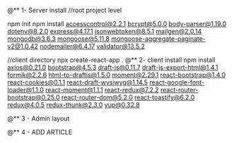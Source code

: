 
@** 1- Server install //root project level

npm init 
npm install accesscontrol@2.2.1 bcrypt@5.0.0 body-parser@1.19.0 dotenv@8.2.0 express@4.17.1 jsonwebtoken@8.5.1 mailgen@2.0.14 mongodb@3.6.3 mongoose@5.11.8 mongoose-aggregate-paginate-v2@1.0.42 nodemailer@6.4.17 validator@13.5.2

//client directory 
npx create-react-app .
@** 2- client install
npm install axios@0.21.0 bootstrap@4.5.3 draft-js@0.11.7 draft-js-export-html@1.4.1 formik@2.2.6 html-to-draftjs@1.5.0 moment@2.29.1 react-bootstrap@1.4.0 react-cookies@0.1.1 react-draft-wysiwyg@1.14.5 react-google-font-loader@1.1.0 react-moment@1.1.1 react-redux@7.2.2 react-router-bootstrap@0.25.0 react-router-dom@5.2.0 react-toastify@6.2.0 redux@4.0.5 redux-thunk@2.3.0 yup@0.32.8

@** 3 - Admin layout
<!-- <main role="main" className="col-md-9 ml-sm-auto col-lg-10 pt-3 px-4">
    <div className="d-flex justify-content-between flex-wrap flex-md-nowrap align-items-center pb-2 mb-3 border-bottom">
        <h1 className="h2"></h1>
</div>
              
</main> -->

@** 4 - ADD ARTICLE
<!-- import { 
    TextField, 
    Button, 
    Divider, 
    Chip,
    Paper,
    InputBase,
    IconButton,
    Select,
    MenuItem,
    FormControl,
    FormHelperText
} from '@material-ui/core'; -->
<!-- import AddIcon from '@material-ui/icons/Add'; -->
